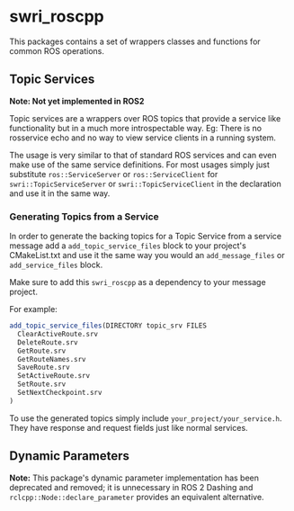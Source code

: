 # swri_roscpp

This packages contains a set of wrappers classes and functions for common ROS operations.

## Topic Services

**Note: Not yet implemented in ROS2**

Topic services are a wrappers over ROS topics that provide a service like functionality but in a much more introspectable way. Eg: There is no rosservice echo and no way to view service clients in a running system.

The usage is very similar to that of standard ROS services and can even make use of the same service definitions. For most usages simply just substitute `ros::ServiceServer` or `ros::ServiceClient` for `swri::TopicServiceServer` or `swri::TopicServiceClient` in the declaration and use it in the same way.

### Generating Topics from a Service

In order to generate the backing topics for a Topic Service from a service message add a `add_topic_service_files` block to your project's CMakeList.txt and use it the same way you would an `add_message_files` or `add_service_files` block.

Make sure to add this `swri_roscpp` as a dependency to your message project.

For example:

```cmake
add_topic_service_files(DIRECTORY topic_srv FILES
  ClearActiveRoute.srv
  DeleteRoute.srv
  GetRoute.srv
  GetRouteNames.srv
  SaveRoute.srv
  SetActiveRoute.srv
  SetRoute.srv
  SetNextCheckpoint.srv
)
```

To use the generated topics simply include `your_project/your_service.h`. They have response and request fields just like normal services.

## Dynamic Parameters

**Note:** This package's dynamic parameter implementation has been deprecated and removed; it is unnecessary in ROS 2 Dashing and `rclcpp::Node::declare_parameter` provides an equivalent alternative.

